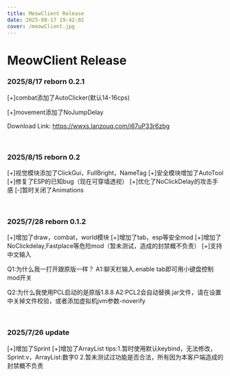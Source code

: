 ```yaml
---
title: MeowClient Release
date: 2025-08-17 19:42:02
cover: /meowClient.jpg
---
```


# MeowClient Release

### 2025/8/17 reborn 0.2.1

[+]combat添加了AutoClicker(默认14-16cps)

[+]movement添加了NoJumpDelay

Download Link: https://wwxs.lanzouq.com/i67uP33r6zbg



<br>

### 2025/8/15 reborn 0.2

[+]视觉模块添加了ClickGui，FullBright，NameTag
[+]安全模块增加了AutoTool
[+]修复了ESP的已知bug（现在可穿墙透视）
[+]优化了NoClickDelay的攻击手感
[-]暂时关闭了Animations



<br>

### 2025/7/28 reborn 0.1.2

[+]增加了draw，combat，world模块
[+]增加了tab，esp等安全mod
[+]增加了NoClickdelay,Fastplace等危险mod（暂未测试，造成的封禁概不负责）
[+]支持中文输入

Q1:为什么我一打开跟原版一样？
A1:聊天栏输入.enable tab即可用小键盘控制mod开关

Q2:为什么我使用PCL启动的是原版1.8.8
A2:PCL2会自动替换.jar文件，请在设置中关掉文件校验，或者添加虚拟机jvm参数-noverify



<br>

### 2025/7/26 update

[+]增加了Sprint
[+]增加了ArrayList
tips:1.暂时使用默认keybind，无法修改，Sprint:v，ArrayList:数字0
2.暂未测试过功能是否合法，所有因为本客户端造成的封禁概不负责
